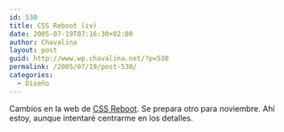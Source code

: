 ```yaml
---
id: 530
title: CSS Reboot (iv)
date: 2005-07-19T07:16:30+02:00
author: Chavalina
layout: post
guid: http://www.wp.chavalina.net/?p=530
permalink: /2005/07/19/post-530/
categories:
  - Diseño
---
```

Cambios en la web de <a href="http://www.cssreboot.com/" target="_blank">CSS Reboot</a>. Se prepara otro para noviembre. Ahí estoy, aunque intentaré centrarme en los detalles.